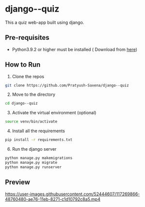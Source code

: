 # django--quiz
This a quiz web-app built using django.

## Pre-requisites
* Python3.9.2 or higher must be installed ( Download from [here](https://www.python.org/downloads/))

## How to Run
 1. Clone the repos
```bash
git clone https://github.com/Pratyush-Saxena/django--quiz
```
2. Move to the directory
```bash
cd django--quiz
```
3. Activate the virtual environment (optional)
```bash
source venv/bin/activate
```
4. Install all the requirements
```bash
pip install -r requirements.txt
```
6. Run the django server
``` bash
python manage.py makemigrations
python manage.py migrate
python manage.py runserver
```
## Preview


https://user-images.githubusercontent.com/52444607/117269866-48760480-ae76-11eb-8271-c1d10792c8a5.mp4


